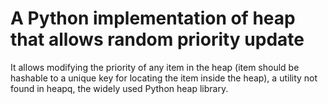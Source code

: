 # A Python implementation of heap that allows random priority update

It allows modifying the priority of any item in the heap (item should be hashable to a unique key for locating the item inside the heap), a utility not found in heapq, the widely used Python heap library.
